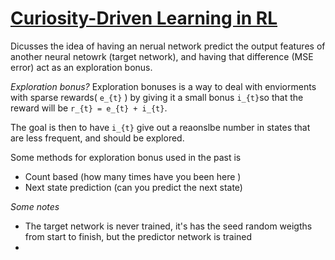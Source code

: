 # [Curiosity-Driven Learning in RL](https://arxiv.org/pdf/1810.12894.pdf) 
Dicusses the idea of having an nerual network predict the output features of another neural netowrk (target network), and having that difference (MSE error) act as an exploration bonus.

*Exploration bonus?* 
Exploration bonuses is a way to deal with enviorments with sparse rewards( `e_{t}` ) by giving it a small bonus `i_{t}`so that the reward will be `r_{t} = e_{t} + i_{t}`. 

The goal is then to have `i_{t}` give out a reaonslbe number in states that are less frequent, and should be explored.

Some methods for exploration bonus used in the past is
- Count based  (how many times have you been here )
- Next state prediction (can you predict the next state)

*Some notes*
- The target network is never trained, it's has the seed random weigths from start to finish, but the predictor network is trained
- 
